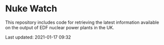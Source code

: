 # Nuke Watch

This repository includes code for retrieving the latest information available on the output of EDF nuclear power plants in the UK.

Last updated: 2021-01-17 09:32